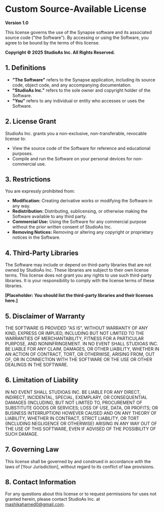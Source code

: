 # Custom Source-Available License

**Version 1.0**

This license governs the use of the Synapse software and its associated source code ("the Software"). By accessing or using the Software, you agree to be bound by the terms of this license.

**Copyright © 2025 StudioAs Inc. All Rights Reserved.**

## 1. Definitions
- **"The Software"** refers to the Synapse application, including its source code, object code, and any accompanying documentation.
- **"StudioAs Inc."** refers to the sole owner and copyright holder of the Software.
- **"You"** refers to any individual or entity who accesses or uses the Software.

## 2. License Grant
StudioAs Inc. grants you a non-exclusive, non-transferable, revocable license to:
- View the source code of the Software for reference and educational purposes.
- Compile and run the Software on your personal devices for non-commercial use.

## 3. Restrictions
You are expressly prohibited from:
- **Modification:** Creating derivative works or modifying the Software in any way.
- **Redistribution:** Distributing, sublicensing, or otherwise making the Software available to any third party.
- **Commercial Use:** Using the Software for any commercial purpose without the prior written consent of StudioAs Inc.
- **Removing Notices:** Removing or altering any copyright or proprietary notices in the Software.

## 4. Third-Party Libraries
The Software may include or depend on third-party libraries that are not owned by StudioAs Inc. These libraries are subject to their own license terms. This license does not grant you any rights to use such third-party libraries. It is your responsibility to comply with the license terms of these libraries.

**[Placeholder: You should list the third-party libraries and their licenses here.]**

## 5. Disclaimer of Warranty
THE SOFTWARE IS PROVIDED "AS IS", WITHOUT WARRANTY OF ANY KIND, EXPRESS OR IMPLIED, INCLUDING BUT NOT LIMITED TO THE WARRANTIES OF MERCHANTABILITY, FITNESS FOR A PARTICULAR PURPOSE, AND NONINFRINGEMENT. IN NO EVENT SHALL STUDIOAS INC. BE LIABLE FOR ANY CLAIM, DAMAGES, OR OTHER LIABILITY, WHETHER IN AN ACTION OF CONTRACT, TORT, OR OTHERWISE, ARISING FROM, OUT OF, OR IN CONNECTION WITH THE SOFTWARE OR THE USE OR OTHER DEALINGS IN THE SOFTWARE.

## 6. Limitation of Liability
IN NO EVENT SHALL STUDIOAS INC. BE LIABLE FOR ANY DIRECT, INDIRECT, INCIDENTAL, SPECIAL, EXEMPLARY, OR CONSEQUENTIAL DAMAGES (INCLUDING, BUT NOT LIMITED TO, PROCUREMENT OF SUBSTITUTE GOODS OR SERVICES; LOSS OF USE, DATA, OR PROFITS; OR BUSINESS INTERRUPTION) HOWEVER CAUSED AND ON ANY THEORY OF LIABILITY, WHETHER IN CONTRACT, STRICT LIABILITY, OR TORT (INCLUDING NEGLIGENCE OR OTHERWISE) ARISING IN ANY WAY OUT OF THE USE OF THIS SOFTWARE, EVEN IF ADVISED OF THE POSSIBILITY OF SUCH DAMAGE.

## 7. Governing Law
This license shall be governed by and construed in accordance with the laws of [Your Jurisdiction], without regard to its conflict of law provisions.

## 8. Contact Information
For any questions about this license or to request permissions for uses not granted herein, please contact StudioAs Inc. at [mashikahamed0@gmail.com](mailto:mashikahamed0@gmail.com).
